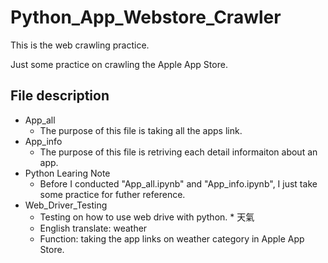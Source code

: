 # Python_App_Webstore_Crawler
This is the web crawling practice.

Just some practice on crawling the Apple App Store.

## File description
* App_all
  * The purpose of this file is taking all the apps link.
 * App_info
   * The purpose of this file is retriving each detail informaiton about an app.
  * Python Learing Note
    * Before I conducted "App_all.ipynb" and "App_info.ipynb", I just take some practice for futher reference.
   * Web_Driver_Testing
     * Testing on how to use web drive with python.
    * 天氣
     * English translate: weather
     * Function: taking the app links on weather category in Apple App Store.
